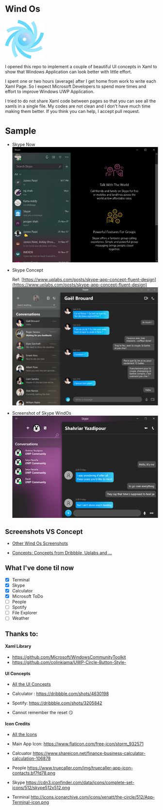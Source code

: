# Wind Os
![./Inspiration/Icon/WindOs/storm.png](./storm.png)

I opened this repo to implement a couple of beautiful UI concepts in Xaml to show that Windows Application can look better with little effort. 

I spent one or two hours (average) after I get home from work to write each Xaml Page. So I expect Microsoft Developers to spend more times and effort to improve Windows UWP Application.

I tried to do not share Xaml code between pages so that you can see all the xamls in a single file. My codes are not clean and I don't have much time making them better. If you think you can help, I accept pull request.

# Sample

* Skype Now
![Skype Now](Skype_Windows.png "Skype Now")

* Skype Concept
    
    Ref: [https://www.uplabs.com/posts/skype-app-concept-fluent-design](https://www.uplabs.com/posts/skype-app-concept-fluent-design)
![Skype Concept](Skype_Concept.png "Skype Concept")

* Screenshot of Skype WindOs
![Skype Wind Os](Skype_Screenshot.png "Skype Screenshot Wind OS")

## Screenshots VS Concept

* [Other Wind Os Screenshots](/Screenshots)

* [Concepts: Concepts from Dribbble, Uplabs and ...](/Inspiration)

## What I've done til now

- [x] Terminal
- [x] Skype
- [x] Calculator
- [x] Microsoft ToDo
- [ ] People
- [ ] Spotify
- [ ] File Explorer
- [ ] Weather

## Thanks to:

####   Xaml Library 
* https://github.com/Microsoft/WindowsCommunityToolkit
* https://github.com/colinkiama/UWP-Circle-Button-Style-

#### UI Concepts

* [All the UI Concepts](./Inspiration)

* Calculator : https://dribbble.com/shots/4630198

* Spotify: https://dribbble.com/shots/3205842

* Cannot remember the reset 😏


#### Icon Credits

* [All the Icons](./Inspiration/Icon)

* Main App Icon:  https://www.flaticon.com/free-icon/storm_932571
* Calcuator https://www.shareicon.net/finance-business-calculator-calculation-106878
* People https://www.truecaller.com/img/truecaller-app-icon-contacts.bf7fd78.png
* Skype https://cdn3.iconfinder.com/data/icons/complete-set-icons/512/skype512x512.png
* Terminal http://icons.iconarchive.com/icons/xenatt/the-circle/512/App-Terminal-icon.png
